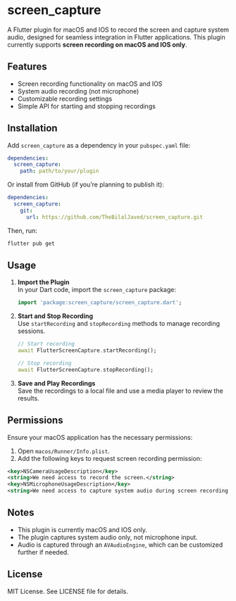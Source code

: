 # screen_capture

A Flutter plugin for macOS and IOS to record the screen and capture system audio, designed for seamless integration in Flutter applications. This plugin currently supports **screen recording on macOS and IOS only**.

## Features

- Screen recording functionality on macOS and IOS
- System audio recording (not microphone)
- Customizable recording settings
- Simple API for starting and stopping recordings

## Installation

Add `screen_capture` as a dependency in your `pubspec.yaml` file:

```yaml
dependencies:
  screen_capture:
    path: path/to/your/plugin
```

Or install from GitHub (if you’re planning to publish it):

```yaml
dependencies:
  screen_capture:
    git:
      url: https://github.com/TheBilalJaved/screen_capture.git
```

Then, run:

```bash
flutter pub get
```

## Usage

1. **Import the Plugin**  
   In your Dart code, import the `screen_capture` package:

   ```dart
   import 'package:screen_capture/screen_capture.dart';
   ```

2. **Start and Stop Recording**  
   Use `startRecording` and `stopRecording` methods to manage recording sessions.

   ```dart
   // Start recording
   await FlutterScreenCapture.startRecording();

   // Stop recording
   await FlutterScreenCapture.stopRecording();
   ```

3. **Save and Play Recordings**  
   Save the recordings to a local file and use a media player to review the results.



## Permissions

Ensure your macOS application has the necessary permissions:

1. Open `macos/Runner/Info.plist`.
2. Add the following keys to request screen recording permission:

```xml
<key>NSCameraUsageDescription</key>
<string>We need access to record the screen.</string>
<key>NSMicrophoneUsageDescription</key>
<string>We need access to capture system audio during screen recording.</string>
```

## Notes

- This plugin is currently macOS and IOS only.
- The plugin captures system audio only, not microphone input.
- Audio is captured through an `AVAudioEngine`, which can be customized further if needed.

## License

MIT License. See LICENSE file for details.
